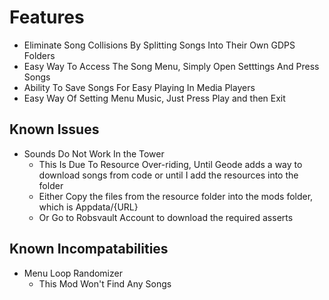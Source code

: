# Features
- Eliminate Song Collisions By Splitting Songs Into Their Own GDPS Folders
- Easy Way To Access The Song Menu, Simply Open Setttings And Press Songs
- Ability To Save Songs For Easy Playing In Media Players
- Easy Way Of Setting Menu Music, Just Press Play and then Exit

## Known Issues
- Sounds Do Not Work In the Tower
    - This Is Due To Resource Over-riding, Until Geode adds a way to download songs from code or until I add the resources into the folder
    - Either Copy the files from the resource folder into the mods folder, which is Appdata/{URL}
    - Or Go to Robsvault Account to download the required asserts

## Known Incompatabilities
- Menu Loop Randomizer
    - This Mod Won't Find Any Songs